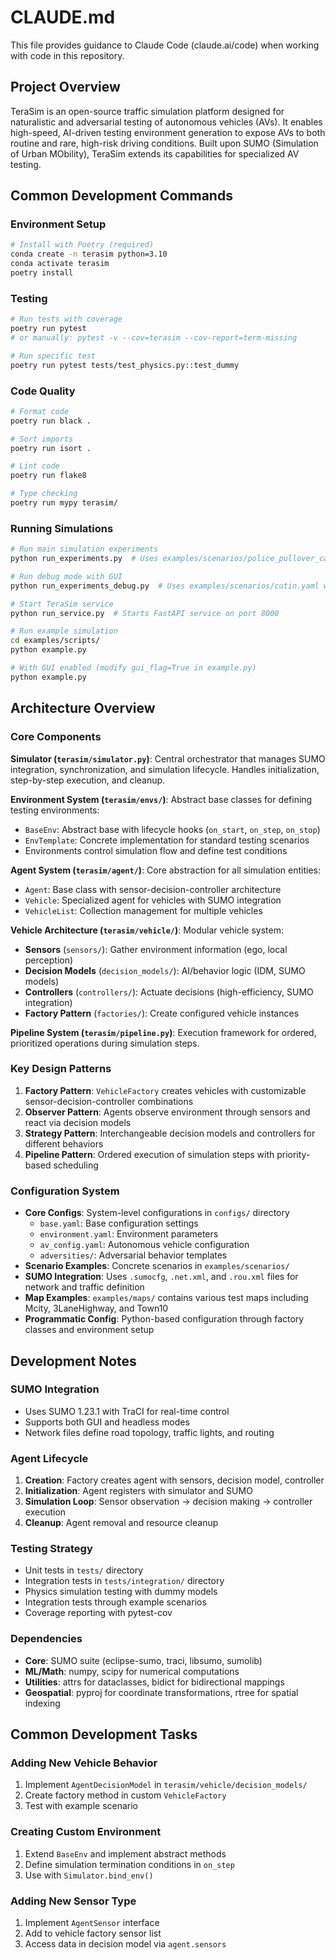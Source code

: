 # CLAUDE.md

This file provides guidance to Claude Code (claude.ai/code) when working with code in this repository.

## Project Overview

TeraSim is an open-source traffic simulation platform designed for naturalistic and adversarial testing of autonomous vehicles (AVs). It enables high-speed, AI-driven testing environment generation to expose AVs to both routine and rare, high-risk driving conditions. Built upon SUMO (Simulation of Urban MObility), TeraSim extends its capabilities for specialized AV testing.

## Common Development Commands

### Environment Setup
```bash
# Install with Poetry (required)
conda create -n terasim python=3.10
conda activate terasim
poetry install
```

### Testing
```bash
# Run tests with coverage
poetry run pytest
# or manually: pytest -v --cov=terasim --cov-report=term-missing

# Run specific test
poetry run pytest tests/test_physics.py::test_dummy
```

### Code Quality
```bash
# Format code
poetry run black .

# Sort imports
poetry run isort .

# Lint code
poetry run flake8

# Type checking
poetry run mypy terasim/
```

### Running Simulations
```bash
# Run main simulation experiments
python run_experiments.py  # Uses examples/scenarios/police_pullover_case.yaml by default

# Run debug mode with GUI
python run_experiments_debug.py  # Uses examples/scenarios/cutin.yaml with GUI enabled

# Start TeraSim service
python run_service.py  # Starts FastAPI service on port 8000

# Run example simulation
cd examples/scripts/
python example.py

# With GUI enabled (modify gui_flag=True in example.py)
python example.py
```

## Architecture Overview

### Core Components

**Simulator (`terasim/simulator.py`)**: Central orchestrator that manages SUMO integration, synchronization, and simulation lifecycle. Handles initialization, step-by-step execution, and cleanup.

**Environment System (`terasim/envs/`)**: Abstract base classes for defining testing environments:
- `BaseEnv`: Abstract base with lifecycle hooks (`on_start`, `on_step`, `on_stop`)
- `EnvTemplate`: Concrete implementation for standard testing scenarios
- Environments control simulation flow and define test conditions

**Agent System (`terasim/agent/`)**: Core abstraction for all simulation entities:
- `Agent`: Base class with sensor-decision-controller architecture
- `Vehicle`: Specialized agent for vehicles with SUMO integration
- `VehicleList`: Collection management for multiple vehicles

**Vehicle Architecture (`terasim/vehicle/`)**: Modular vehicle system:
- **Sensors** (`sensors/`): Gather environment information (ego, local perception)
- **Decision Models** (`decision_models/`): AI/behavior logic (IDM, SUMO models)
- **Controllers** (`controllers/`): Actuate decisions (high-efficiency, SUMO integration)
- **Factory Pattern** (`factories/`): Create configured vehicle instances

**Pipeline System (`terasim/pipeline.py`)**: Execution framework for ordered, prioritized operations during simulation steps.

### Key Design Patterns

1. **Factory Pattern**: `VehicleFactory` creates vehicles with customizable sensor-decision-controller combinations
2. **Observer Pattern**: Agents observe environment through sensors and react via decision models
3. **Strategy Pattern**: Interchangeable decision models and controllers for different behaviors
4. **Pipeline Pattern**: Ordered execution of simulation steps with priority-based scheduling

### Configuration System

- **Core Configs**: System-level configurations in `configs/` directory
  - `base.yaml`: Base configuration settings
  - `environment.yaml`: Environment parameters
  - `av_config.yaml`: Autonomous vehicle configuration
  - `adversities/`: Adversarial behavior templates
- **Scenario Examples**: Concrete scenarios in `examples/scenarios/`
- **SUMO Integration**: Uses `.sumocfg`, `.net.xml`, and `.rou.xml` files for network and traffic definition
- **Map Examples**: `examples/maps/` contains various test maps including Mcity, 3LaneHighway, and Town10
- **Programmatic Config**: Python-based configuration through factory classes and environment setup

## Development Notes

### SUMO Integration
- Uses SUMO 1.23.1 with TraCI for real-time control
- Supports both GUI and headless modes
- Network files define road topology, traffic lights, and routing

### Agent Lifecycle
1. **Creation**: Factory creates agent with sensors, decision model, controller
2. **Initialization**: Agent registers with simulator and SUMO
3. **Simulation Loop**: Sensor observation → decision making → controller execution
4. **Cleanup**: Agent removal and resource cleanup

### Testing Strategy
- Unit tests in `tests/` directory
- Integration tests in `tests/integration/` directory
- Physics simulation testing with dummy models
- Integration tests through example scenarios
- Coverage reporting with pytest-cov

### Dependencies
- **Core**: SUMO suite (eclipse-sumo, traci, libsumo, sumolib)
- **ML/Math**: numpy, scipy for numerical computations
- **Utilities**: attrs for dataclasses, bidict for bidirectional mappings
- **Geospatial**: pyproj for coordinate transformations, rtree for spatial indexing

## Common Development Tasks

### Adding New Vehicle Behavior
1. Implement `AgentDecisionModel` in `terasim/vehicle/decision_models/`
2. Create factory method in custom `VehicleFactory`
3. Test with example scenario

### Creating Custom Environment
1. Extend `BaseEnv` and implement abstract methods
2. Define simulation termination conditions in `on_step`
3. Use with `Simulator.bind_env()`

### Adding New Sensor Type
1. Implement `AgentSensor` interface
2. Add to vehicle factory sensor list
3. Access data in decision model via `agent.sensors`